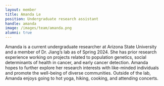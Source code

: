 ```yaml
---
layout: member
title: Amanda Le
position: Undergraduate research assistant
handle: amanda
image: /images/team/amanda.png
alumni: true
---
```


Amanda is a current undergraduate researcher at Arizona State University and a member of Dr. Jiang’s lab as of Spring 2024. She has prior research experience working on projects related to population genetics, social determinants of health in cancer, and early cancer detection. Amanda hopes to further explore her research interests with like-minded individuals and promote the well-being of diverse communities. Outside of the lab, Amanda enjoys going to hot yoga, hiking, cooking, and attending concerts. 